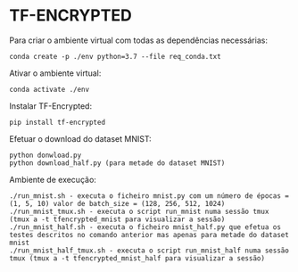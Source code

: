 # TF-ENCRYPTED

Para criar o ambiente virtual com todas as dependências necessárias:
	
	conda create -p ./env python=3.7 --file req_conda.txt

Ativar o ambiente virtual:

	conda activate ./env

Instalar TF-Encrypted:

	pip install tf-encrypted

Efetuar o download do dataset MNIST:
	
	python donwload.py
	python download_half.py (para metade do dataset MNIST)
	
Ambiente de execução:

	./run_mnist.sh - executa o ficheiro mnist.py com um número de épocas = (1, 5, 10) valor de batch_size = (128, 256, 512, 1024)
	./run_mnist_tmux.sh - executa o script run_mnist numa sessão tmux (tmux a -t tfencrypted_mnist para visualizar a sessão)
	./run_mnist_half.sh - executa o ficheiro mnist_half.py que efetua os testes descritos no comando anterior mas apenas para metade do dataset mnist
	./run_mnist_half_tmux.sh - executa o script run_mnist_half numa sessão tmux (tmux a -t tfencrypted_mnist_half para visualizar a sessão)

